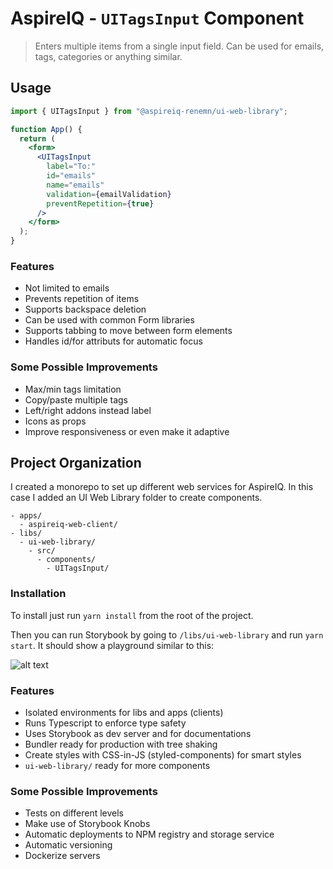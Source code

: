 # AspireIQ - `UITagsInput` Component

> Enters multiple items from a single input field. Can be used for emails, tags, categories or anything similar.

## Usage

```jsx
import { UITagsInput } from "@aspireiq-renemn/ui-web-library";

function App() {
  return (
    <form>
      <UITagsInput
        label="To:"
        id="emails"
        name="emails"
        validation={emailValidation}
        preventRepetition={true}
      />
    </form>
  );
}
```

### Features

- Not limited to emails
- Prevents repetition of items
- Supports backspace deletion
- Can be used with common Form libraries
- Supports tabbing to move between form elements
- Handles id/for attributs for automatic focus

### Some Possible Improvements

- Max/min tags limitation
- Copy/paste multiple tags
- Left/right addons instead label
- Icons as props
- Improve responsiveness or even make it adaptive

## Project Organization

I created a monorepo to set up different web services for AspireIQ. In this case I added an UI Web Library folder to create components.

```
- apps/
  - aspireiq-web-client/
- libs/
  - ui-web-library/
    - src/
      - components/
        - UITagsInput/
```

### Installation

To install just run `yarn install` from the root of the project.

Then you can run Storybook by going to `/libs/ui-web-library` and run `yarn start`. It should show a playground similar to this:

![alt text](https://user-images.githubusercontent.com/106011/87277303-a5e43380-c4a7-11ea-8737-699d6b37295f.png "Storybook")

### Features

- Isolated environments for libs and apps (clients)
- Runs Typescript to enforce type safety
- Uses Storybook as dev server and for documentations
- Bundler ready for production with tree shaking
- Create styles with CSS-in-JS (styled-components) for smart styles
- `ui-web-library/` ready for more components

### Some Possible Improvements

- Tests on different levels
- Make use of Storybook Knobs
- Automatic deployments to NPM registry and storage service
- Automatic versioning
- Dockerize servers
